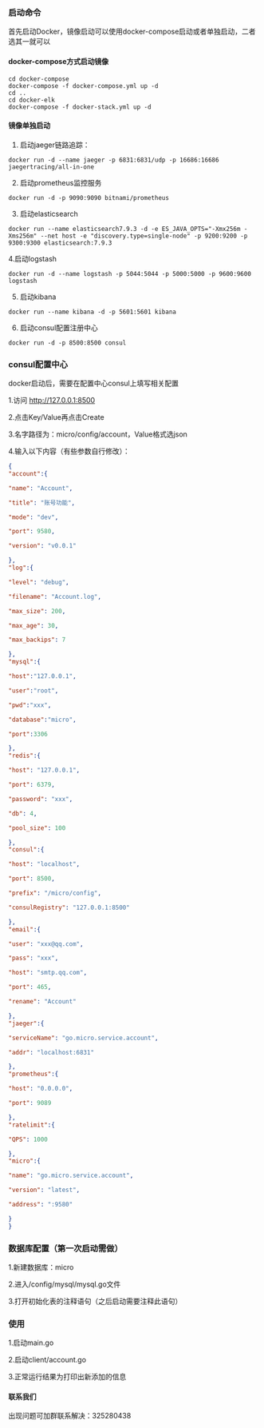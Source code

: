 ### 启动命令
首先启动Docker，镜像启动可以使用docker-compose启动或者单独启动，二者选其一就可以
#### docker-compose方式启动镜像
```shell
cd docker-compose
docker-compose -f docker-compose.yml up -d
cd ..
cd docker-elk
docker-compose -f docker-stack.yml up -d
```
#### 镜像单独启动
1. 启动jaeger链路追踪：
```shell
docker run -d --name jaeger -p 6831:6831/udp -p 16686:16686 jaegertracing/all-in-one
```   
2. 启动prometheus监控服务
```shell
docker run -d -p 9090:9090 bitnami/prometheus
```
3. 启动elasticsearch
```shell
docker run --name elasticsearch7.9.3 -d -e ES_JAVA_OPTS="-Xmx256m -Xms256m" --net host -e "discovery.type=single-node" -p 9200:9200 -p 9300:9300 elasticsearch:7.9.3
```
4.启动logstash
```shell
docker run -d --name logstash -p 5044:5044 -p 5000:5000 -p 9600:9600 logstash
```
5. 启动kibana
```shell
docker run --name kibana -d -p 5601:5601 kibana
```
6. 启动consul配置注册中心
```shell
docker run -d -p 8500:8500 consul
```

### consul配置中心
docker启动后，需要在配置中心consul上填写相关配置

1.访问 http://127.0.0.1:8500

2.点击Key/Value再点击Create

3.名字路径为：micro/config/account，Value格式选json

4.输入以下内容（有些参数自行修改）：
```json
{
"account":{

"name": "Account",

"title": "账号功能",

"mode": "dev",

"port": 9580,

"version": "v0.0.1"

},
"log":{

"level": "debug",

"filename": "Account.log",

"max_size": 200,

"max_age": 30,

"max_backips": 7

},
"mysql":{

"host":"127.0.0.1",

"user":"root",

"pwd":"xxx",

"database":"micro",

"port":3306

},
"redis":{

"host": "127.0.0.1",

"port": 6379,

"password": "xxx",

"db": 4,

"pool_size": 100

},
"consul":{

"host": "localhost",

"port": 8500,

"prefix": "/micro/config",

"consulRegistry": "127.0.0.1:8500"

},
"email":{

"user": "xxx@qq.com",

"pass": "xxx",

"host": "smtp.qq.com",

"port": 465,

"rename": "Account"

},
"jaeger":{

"serviceName": "go.micro.service.account",

"addr": "localhost:6831"

},
"prometheus":{

"host": "0.0.0.0",

"port": 9089

},
"ratelimit":{

"QPS": 1000

},
"micro":{

"name": "go.micro.service.account",

"version": "latest",

"address": ":9580"

}
}
```
### 数据库配置（第一次启动需做）
1.新建数据库：micro

2.进入/config/mysql/mysql.go文件

3.打开初始化表的注释语句（之后启动需要注释此语句）

### 使用
1.启动main.go

2.启动client/account.go

3.正常运行结果为打印出新添加的信息

#### 联系我们
出现问题可加群联系解决：325280438
